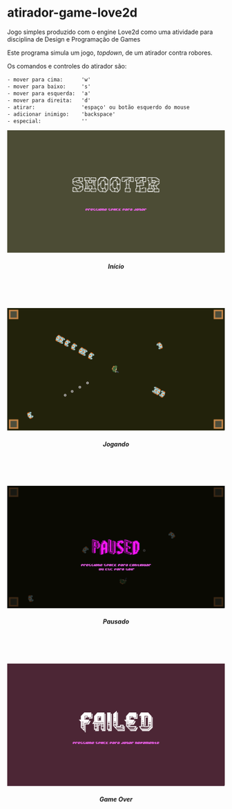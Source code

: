 # atirador-game-love2d

Jogo simples produzido com o engine Love2d como uma atividade para disciplina de Design e Programação de Games

Este programa simula um jogo, _topdown_, de um atirador contra robores.

Os comandos e controles do atirador são:

    - mover para cima:      'w'
    - mover para baixo:     's'
    - mover para esquerda:  'a'
    - mover para direita:   'd'
    - atirar:               'espaço' ou botão esquerdo do mouse
    - adicionar inimigo:    'backspace'
    - especial:             ''

<!-- ![Screenshot](/assets/screenshot/Screenshot_20210724_163530.png "Screenshot") -->

<!-- ![Screenshot](https://raw.githubusercontent.com/michaeljord92/atirador-game-love2d/0ec08eae02976239e631356c0095beae5330e923/assets/screenshot/Screenshot_20210724_163530.png "Screenshot") -->

<!-- ![Screenshot](https://raw.githubusercontent.com/michaeljord92/atirador-game-love2d/main/assets/screenshot/Screenshot_20210724_163530.png "Screenshot") -->

![Screenshot](/assets/screenshot/Screenshot_20210726_055945.png "Screenshot")

<h5 align="center">Início</h5><br><br><br>

![Screenshot](/assets/screenshot/Screenshot_20210726_064439.png "Screenshot")

<h5 align="center">Jogando</h5><br><br><br>

![Screenshot](/assets/screenshot/Screenshot_20210726_065553.png "Screenshot")

<h5 align="center">Pausado</h5><br><br><br>

![Screenshot](/assets/screenshot/Screenshot_20210726_064452.png "Screenshot")

<h5 align="center">Game Over</h5><br><br><br>
